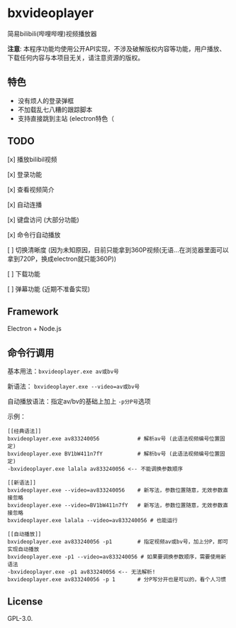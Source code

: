 # bxvideoplayer

简易bilibili(哔哩哔哩)视频播放器

**注意**: 本程序功能均使用公开API实现，不涉及破解版权内容等功能，用户播放、下载任何内容与本项目无关，请注意资源的版权。

## 特色
- 没有烦人的登录弹框
- 不加载乱七八糟的跟踪脚本
- 支持直接跳到主站 (electron特色（

## TODO

[x] 播放bilibil视频

[x] 登录功能

[x] 查看视频简介

[x] 自动连播

[x] 键盘访问 (大部分功能)

[x] 命令行自动播放

[ ] 切换清晰度 (因为未知原因，目前只能拿到360P视频(无语...在浏览器里面可以拿到720P，换成electron就只能360P))

[ ] 下载功能

[ ] 弹幕功能 (近期不准备实现)

## Framework
Electron + Node.js

## 命令行调用
基本用法：`bxvideoplayer.exe av或bv号`

新语法： `bxvideoplayer.exe --video=av或bv号`

自动播放语法：指定av/bv的基础上加上 `-p分P号`选项

示例：
```
[[经典语法]]
bxvideoplayer.exe av833240056            # 解析av号 (此语法视频编号位置固定)
bxvideoplayer.exe BV1bW411n7fY           # 解析bv号 (此语法视频编号位置固定)
-bxvideoplayer.exe lalala av833240056 <-- 不能调换参数顺序

[[新语法]]
bxvideoplayer.exe --video=av833240056    # 新写法，参数位置随意，无效参数直接忽略
bxvideoplayer.exe --video=BV1bW411n7fY   # 新写法，参数位置随意，无效参数直接忽略
bxvideoplayer.exe lalala --video=av833240056 # 也能运行

[[自动播放]]
bxvideoplayer.exe av833240056 -p1        # 指定视频av或bv号，加上分P，即可实现自动播放
bxvideoplayer.exe -p1 --video=av833240056 # 如果要调换参数顺序，需要使用新语法
-bxvideoplayer.exe -p1 av833240056 <-- 无法解析!
bxvideoplayer.exe av833240056 -p 1       # 分P写分开也是可以的，看个人习惯

```

## License
GPL-3.0.
 



